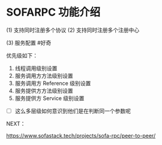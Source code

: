 # SOFARPC 功能介绍

(1) 支持同时注册多个协议
(2) 支持同时注册多个注册中心

(3) 服务配置 #好奇

优先级如下：

1. 线程调用级别设置
2. 服务调用方方法级别设置
3. 服务调用方 Reference 级别设置
4. 服务提供方方法级别设置
5. 服务提供方 Service 级别设置

- [ ] 这么多层级如何意识到他们是在判断同一个参数呢

NEXT：

https://www.sofastack.tech/projects/sofa-rpc/peer-to-peer/